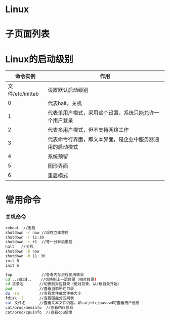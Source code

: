 # Linux

# 子页面列表

# Linux的启动级别

|命令实例 |作用 |
|---|---|
|文件/etc/inittab |设置默认启动级别 |
|0 |代表halt，关机 |
|1 |代表单用户模式，采用这个设置，系统只能允许一个用户登录 |
|2 |代表多用户模式，但不支持网络工作 |
|3 |代表命令行界面，即文本界面，是企业中服务器通用的启动模式 |
|4 |系统预留 |
|5 |图形界面 |
|6 |重启模式 |
# 常用命令

### 关机命令


```Bash
reboot  //重启
shutdown -r now //现在立即重启
shutdown -r 11:30
shutdown -r +1  //等一分钟后重启
halt   //关机
shutdown -h now
shutdown -h 11：30
init 0
init 6
```


```Bash
top             //查看内存进程使用情况
cd ../或cd..    //切换到上一层目录（相对目录)
cd 目录名       //切换到对应目录（绝对目录，从/根目录开始）
pwd            //查看当前所在目录
du -sh         //查看文件或文件夹大小
fdisk -l       //查看磁盘分区列表
cat 文件名      //查看文本文件内容，如cat/etc/passwd可查看用户信息
cat/proc/meminfo  //查看内存信息
cat/proc/cpuinfo  //查看cpu信息
```



